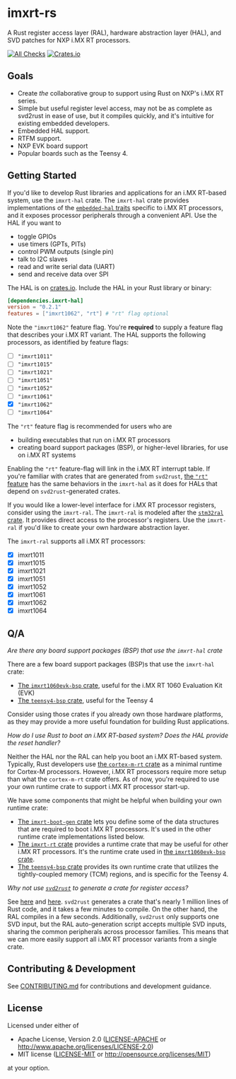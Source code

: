 # imxrt-rs

A Rust register access layer (RAL), hardware abstraction layer (HAL), and SVD patches for NXP i.MX RT processors.

[![All Checks][all-checks-badge]][all-checks-url] [![Crates.io][imxrt-hal-badge]][imxrt-hal-url]

[all-checks-badge]: https://github.com/imxrt-rs/imxrt-rs/workflows/All%20Checks/badge.svg
[all-checks-url]: https://github.com/imxrt-rs/imxrt-rs/actions?query=workflow%3A%22All+Checks%22
[imxrt-hal-badge]: https://img.shields.io/crates/v/imxrt-hal
[imxrt-hal-url]: https://crates.io/crates/imxrt-hal

## Goals

* Create *the* collaborative group to support using Rust on NXP's i.MX RT series.
* Simple but useful register level access, may not be as complete as svd2rust
  in ease of use, but it compiles quickly, and it's intuitive for existing embedded developers.
* Embedded HAL support.
* RTFM support.
* NXP EVK board support
* Popular boards such as the Teensy 4.

## Getting Started

If you'd like to develop Rust libraries and applications for an i.MX RT-based system, use the `imxrt-hal` crate. The `imxrt-hal` crate provides implementations of the [`embedded-hal` traits](https://crates.io/crates/embedded-hal) specific to i.MX RT processors, and it exposes processor peripherals through a convenient API. Use the HAL if you want to

- toggle GPIOs
- use timers (GPTs, PITs)
- control PWM outputs (single pin)
- talk to I2C slaves
- read and write serial data (UART)
- send and receive data over SPI

The HAL is on [crates.io](https://crates.io/crates/imxrt-hal). Include the HAL in your Rust library or binary:

```toml
[dependencies.imxrt-hal]
version = "0.2.1"
features = ["imxrt1062", "rt"] # "rt" flag optional
```

Note the `"imxrt1062"` feature flag. You're **required** to supply a feature flag that describes your i.MX RT variant. The HAL supports the following processors, as identified by feature flags:

- [ ] `"imxrt1011"`
- [ ] `"imxrt1015"`
- [ ] `"imxrt1021"`
- [ ] `"imxrt1051"`
- [ ] `"imxrt1052"`
- [ ] `"imxrt1061"`
- [x] `"imxrt1062"`
- [ ] `"imxrt1064"`

The `"rt"` feature flag is recommended for users who are

- building executables that run on i.MX RT processors
- creating board support packages (BSP), or higher-level libraries, for use on i.MX RT systems

Enabling the `"rt"` feature-flag will link in the i.MX RT interrupt table. If you're familiar with crates that are generated from `svd2rust`, [the `"rt"` feature](https://docs.rs/svd2rust/0.17.0/svd2rust/#the-rt-feature) has the same behaviors in the `imxrt-hal` as it does for HALs that depend on `svd2rust`-generated crates.

If you would like a lower-level interface for i.MX RT processor registers, consider using the `imxrt-ral`. The `imxrt-ral` is modeled after the [`stm32ral` crate](https://github.com/adamgreig/stm32ral). It provides direct access to the processor's registers. Use the `imxrt-ral` if you'd like to create your own hardware abstraction layer.

The `imxrt-ral` supports all i.MX RT processors:

- [x] imxrt1011
- [x] imxrt1015
- [x] imxrt1021
- [x] imxrt1051
- [x] imxrt1052
- [x] imxrt1061
- [x] imxrt1062
- [x] imxrt1064

## Q/A

*Are there any board support packages (BSP) that use the `imxrt-hal` crate*

There are a few board support packages (BSP)s that use the `imxrt-hal` crate:

- [The `imxrt1060evk-bsp` crate](https://github.com/imxrt-rs/imxrt1060evk-bsp), useful for the i.MX RT 1060 Evaluation Kit (EVK)
- [The `teensy4-bsp` crate](https://github.com/mciantyre/teensy4-rs), useful for the Teensy 4

Consider using those crates if you already own those hardware platforms, as they may provide a more useful foundation for building Rust applications.

*How do I use Rust to boot an i.MX RT-based system? Does the HAL provide the reset handler?*

Neither the HAL nor the RAL can help you boot an i.MX RT-based system. Typically, Rust developers use [the `cortex-m-rt` crate](https://github.com/rust-embedded/cortex-m-rt) as a minimal runtime for Cortex-M processors. However, i.MX RT processors require more setup than what the `cortex-m-rt` crate offers. As of now, you're required to use your own runtime crate to support i.MX RT processor start-up.

We have some components that might be helpful when building your own runtime crate:

- [The `imxrt-boot-gen` crate](https://github.com/imxrt-rs/imxrt-boot-gen) lets you define some of the data structures that are required to boot i.MX RT processors. It's used in the other runtime crate implementations listed below.
- [The `imxrt-rt` crate](https://github.com/imxrt-rs/imxrt-rt) provides a runtime crate that may be useful for other i.MX RT processors. It's the runtime crate used in [the `imxrt1060evk-bsp` crate](https://github.com/imxrt-rs/imxrt1060evk-bsp).
- [The `teensy4-bsp` crate](https://github.com/mciantyre/teensy4-rs) provides its own runtime crate that utilizes the tightly-coupled memory (TCM) regions, and is specific for the Teensy 4.

*Why not use [`svd2rust`](https://docs.rs/svd2rust/0.17.0/svd2rust/) to generate a crate for register access?*

See [here](https://github.com/mciantyre/teensy4-rs/issues/48) and [here](https://users.rust-lang.org/t/svd2rust-generates-an-enormous-crate/32372). `svd2rust` generates a crate that's nearly 1 million lines of Rust code, and it takes a few minutes to compile. On the other hand, the RAL compiles in a few seconds. Additionally, `svd2rust` only supports one SVD input, but the RAL auto-generation script accepts multiple SVD inputs, sharing the common peripherals across processor families. This means that we can more easily support all i.MX RT processor variants from a single crate.

## Contributing & Development

See [CONTRIBUTING.md](CONTRIBUTING.md) for contributions and development guidance.

## License

Licensed under either of

- Apache License, Version 2.0 ([LICENSE-APACHE](LICENSE-APACHE) or
  http://www.apache.org/licenses/LICENSE-2.0)
- MIT license ([LICENSE-MIT](LICENSE-MIT) or http://opensource.org/licenses/MIT)

at your option.